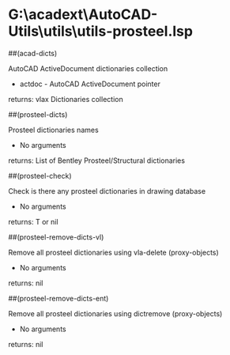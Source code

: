 # G:\acadext\AutoCAD-Utils\utils\utils-prosteel.lsp
##(acad-dicts)
AutoCAD ActiveDocument dictionaries collection
* actdoc - AutoCAD ActiveDocument pointer
returns: vlax Dictionaries collection
##(prosteel-dicts)
Prosteel dictionaries names
* No arguments
returns: List of Bentley Prosteel/Structural dictionaries
##(prosteel-check)
Check is there any prosteel dictionaries in drawing database
* No arguments
returns: T or nil
##(prosteel-remove-dicts-vl)
Remove all prosteel dictionaries using vla-delete (proxy-objects)
* No arguments
returns: nil
##(prosteel-remove-dicts-ent)
Remove all prosteel dictionaries using dictremove (proxy-objects)
* No arguments
returns: nil
